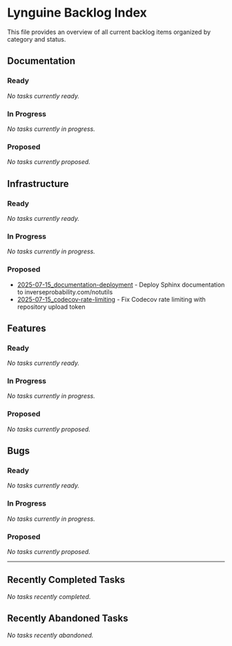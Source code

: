 # Lynguine Backlog Index

This file provides an overview of all current backlog items organized by category and status.

## Documentation

### Ready

*No tasks currently ready.*


### In Progress

*No tasks currently in progress.*


### Proposed

*No tasks currently proposed.*


## Infrastructure

### Ready

*No tasks currently ready.*


### In Progress

*No tasks currently in progress.*


### Proposed

- [2025-07-15_documentation-deployment](infrastructure/2025-07-15_documentation-deployment.md) - Deploy Sphinx documentation to inverseprobability.com/notutils
- [2025-07-15_codecov-rate-limiting](infrastructure/2025-07-15_codecov-rate-limiting.md) - Fix Codecov rate limiting with repository upload token


## Features

### Ready

*No tasks currently ready.*


### In Progress

*No tasks currently in progress.*


### Proposed

*No tasks currently proposed.*


## Bugs

### Ready

*No tasks currently ready.*


### In Progress

*No tasks currently in progress.*


### Proposed

*No tasks currently proposed.*


---

## Recently Completed Tasks

*No tasks recently completed.*


## Recently Abandoned Tasks

*No tasks recently abandoned.*
